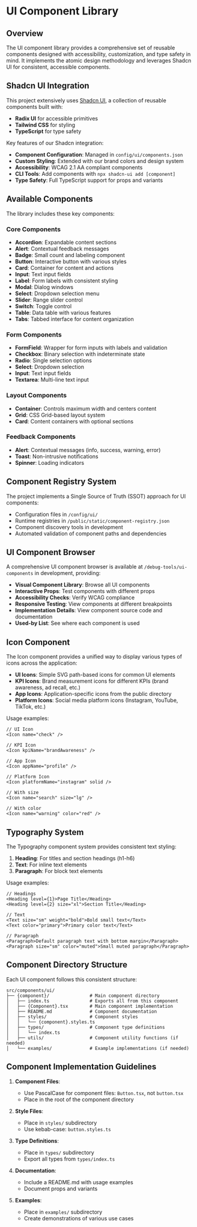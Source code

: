 # UI Component Library

## Overview

The UI component library provides a comprehensive set of reusable components designed with accessibility, customization, and type safety in mind. It implements the atomic design methodology and leverages Shadcn UI for consistent, accessible components.

## Shadcn UI Integration

This project extensively uses [Shadcn UI](https://ui.shadcn.com/), a collection of reusable components built with:

- **Radix UI** for accessible primitives
- **Tailwind CSS** for styling
- **TypeScript** for type safety

Key features of our Shadcn integration:

- **Component Configuration**: Managed in `config/ui/components.json`
- **Custom Styling**: Extended with our brand colors and design system
- **Accessibility**: WCAG 2.1 AA compliant components
- **CLI Tools**: Add components with `npx shadcn-ui add [component]`
- **Type Safety**: Full TypeScript support for props and variants

## Available Components

The library includes these key components:

### Core Components

- **Accordion**: Expandable content sections
- **Alert**: Contextual feedback messages
- **Badge**: Small count and labeling component
- **Button**: Interactive button with various styles
- **Card**: Container for content and actions
- **Input**: Text input fields
- **Label**: Form labels with consistent styling
- **Modal**: Dialog windows
- **Select**: Dropdown selection menu
- **Slider**: Range slider control
- **Switch**: Toggle control
- **Table**: Data table with various features
- **Tabs**: Tabbed interface for content organization

### Form Components

- **FormField**: Wrapper for form inputs with labels and validation
- **Checkbox**: Binary selection with indeterminate state
- **Radio**: Single selection options
- **Select**: Dropdown selection
- **Input**: Text input fields
- **Textarea**: Multi-line text input

### Layout Components 

- **Container**: Controls maximum width and centers content
- **Grid**: CSS Grid-based layout system
- **Card**: Content containers with optional sections

### Feedback Components

- **Alert**: Contextual messages (info, success, warning, error)
- **Toast**: Non-intrusive notifications
- **Spinner**: Loading indicators

## Component Registry System

The project implements a Single Source of Truth (SSOT) approach for UI components:
- Configuration files in `/config/ui/`
- Runtime registries in `/public/static/component-registry.json`
- Component discovery tools in development
- Automated validation of component paths and dependencies

## UI Component Browser

A comprehensive UI component browser is available at `/debug-tools/ui-components` in development, providing:

- **Visual Component Library**: Browse all UI components
- **Interactive Props**: Test components with different props
- **Accessibility Checks**: Verify WCAG compliance
- **Responsive Testing**: View components at different breakpoints
- **Implementation Details**: View component source code and documentation
- **Used-by List**: See where each component is used

## Icon Component

The Icon component provides a unified way to display various types of icons across the application:

- **UI Icons**: Simple SVG path-based icons for common UI elements
- **KPI Icons**: Brand measurement icons for different KPIs (brand awareness, ad recall, etc.)
- **App Icons**: Application-specific icons from the public directory
- **Platform Icons**: Social media platform icons (Instagram, YouTube, TikTok, etc.)

Usage examples:

```tsx
// UI Icon
<Icon name="check" />

// KPI Icon
<Icon kpiName="brandAwareness" />

// App Icon
<Icon appName="profile" />

// Platform Icon
<Icon platformName="instagram" solid />

// With size
<Icon name="search" size="lg" />

// With color
<Icon name="warning" color="red" />
```

## Typography System

The Typography component system provides consistent text styling:

1. **Heading**: For titles and section headings (h1-h6)
2. **Text**: For inline text elements
3. **Paragraph**: For block text elements

Usage examples:

```tsx
// Headings
<Heading level={1}>Page Title</Heading>
<Heading level={2} size="xl">Section Title</Heading>

// Text
<Text size="sm" weight="bold">Bold small text</Text>
<Text color="primary">Primary color text</Text>

// Paragraph
<Paragraph>Default paragraph text with bottom margin</Paragraph>
<Paragraph size="sm" color="muted">Small muted paragraph</Paragraph>
```

## Component Directory Structure

Each UI component follows this consistent structure:

```
src/components/ui/
├── {component}/               # Main component directory
│   ├── index.ts               # Exports all from this component
│   ├── {Component}.tsx        # Main component implementation
│   ├── README.md              # Component documentation
│   ├── styles/                # Component styles 
│   │   └── {component}.styles.ts
│   ├── types/                 # Component type definitions
│   │   └── index.ts
│   ├── utils/                 # Component utility functions (if needed)
│   └── examples/              # Example implementations (if needed)
```

## Component Implementation Guidelines

1. **Component Files**:
   - Use PascalCase for component files: `Button.tsx`, not `button.tsx`
   - Place in the root of the component directory

2. **Style Files**:
   - Place in `styles/` subdirectory
   - Use kebab-case: `button.styles.ts`

3. **Type Definitions**:
   - Place in `types/` subdirectory
   - Export all types from `types/index.ts`

4. **Documentation**:
   - Include a README.md with usage examples
   - Document props and variants

5. **Examples**:
   - Place in `examples/` subdirectory
   - Create demonstrations of various use cases 